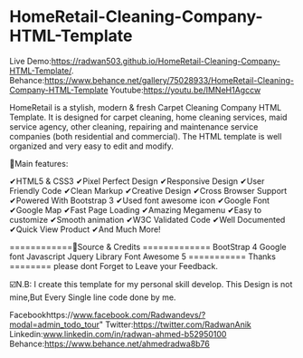 # HomeRetail-Cleaning-Company-HTML-Template

Live Demo:https://radwan503.github.io/HomeRetail-Cleaning-Company-HTML-Template/.
Behance:https://www.behance.net/gallery/75028933/HomeRetail-Cleaning-Company-HTML-Template
Youtube:https://youtu.be/IMNeH1Agccw

HomeRetail is a stylish, modern & fresh Carpet Cleaning Company HTML Template. It is designed for carpet cleaning, home cleaning services, maid service agency, other cleaning, repairing and maintenance service companies (both residential and commercial). The HTML template is well organized and very easy to edit and modify.


📌Main features:

✔HTML5 & CSS3 
✔Pixel Perfect Design 
✔Responsive Design 
✔User Friendly Code 
✔Clean Markup 
✔Creative Design 
✔Cross Browser Support 
✔Powered With Bootstrap 3 
✔Used font awesome icon 
✔Google Font 
✔Google Map 
✔Fast Page Loading 
✔Amazing Megamenu 
✔Easy to customize 
✔Smooth animation 
✔W3C Validated Code 
✔Well Documented 
✔Quick View Product 
✔And Much More!

============📌Source & Credits ============= 
BootStrap 4 
Google font 
Javascript 
Jquery Library
 Font Awesome 5
  =========== Thanks ======== please dont Forget to Leave your Feedback.

☑️N.B: I create this template for my personal skill develop. This Design is not mine,But Every Single line code done by me.

Facebookhttps://www.facebook.com/Radwandevs/?modal=admin_todo_tour"
Twitter:https://twitter.com/RadwanAnik 
Linkedin:www.linkedin.com/in/radwan-ahmed-b52950100
Behance:https://www.behance.net/ahmedradwa8b76
